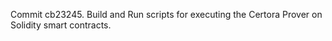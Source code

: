 Commit cb23245.                    Build and Run scripts for executing the Certora Prover on Solidity smart contracts.